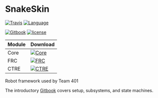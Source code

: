 
# SnakeSkin
[![Travis](https://img.shields.io/travis/team401/SnakeSkin.svg?style=for-the-badge)](https://travis-ci.org/team401/SnakeSkin)
[![Language](https://img.shields.io/github/languages/top/team401/SnakeSkin.svg?style=for-the-badge)](https://github.com/team401/SnakeSkin)

[![Gitbook](https://img.shields.io/badge/GitBook-Documentation-blue.svg?style=for-the-badge)](https://team401.gitbooks.io/snakeskin/content/) [![license](https://img.shields.io/github/license/team401/snakeskin.svg?style=for-the-badge)](https://github.com/team401/SnakeSkin/blob/master/LICENSE)

| Module  | Download  |
|---|---|
| Core  | [![Core](https://img.shields.io/bintray/v/team401/SnakeSkin/SnakeSkin-Core.svg?style=for-the-badge)](https://bintray.com/team401/SnakeSkin/SnakeSkin-Core/_latestVersion) |
| FRC | [![FRC](https://img.shields.io/bintray/v/team401/SnakeSkin/SnakeSkin-FRC.svg?style=for-the-badge)](https://bintray.com/team401/SnakeSkin/SnakeSkin-FRC/_latestVersion)  |
| CTRE  | [![CTRE](https://img.shields.io/bintray/v/team401/SnakeSkin/SnakeSkin-CTRE.svg?style=for-the-badge)](https://bintray.com/team401/SnakeSkin/SnakeSkin-CTRE/_latestVersion) |

Robot framework used by Team 401

The introductory [Gitbook](https://team401.gitbooks.io/snakeskin/content/) covers setup, subsystems, and state machines.

